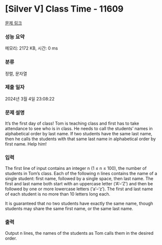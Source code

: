 # [Silver V] Class Time - 11609 

[문제 링크](https://www.acmicpc.net/problem/11609) 

### 성능 요약

메모리: 2172 KB, 시간: 0 ms

### 분류

정렬, 문자열

### 제출 일자

2024년 3월 4일 23:08:22

### 문제 설명

<p>It’s the first day of class! Tom is teaching class and first has to take attendance to see who is in class. He needs to call the students’ names in alphabetical order by last name. If two students have the same last name, then he calls the students with that same last name in alphabetical order by first name. Help him!</p>

### 입력 

 <p>The first line of input contains an integer n (1 ≤ n ≤ 100), the number of students in Tom’s class. Each of the following n lines contains the name of a single student: first name, followed by a single space, then last name. The first and last name both start with an uppercase letter (‘A’–‘Z’) and then be followed by one or more lowercase letters (‘a’–‘z’). The first and last name of each student is no more than 10 letters long each.</p>

<p>It is guaranteed that no two students have exactly the same name, though students may share the same first name, or the same last name.</p>

### 출력 

 <p>Output n lines, the names of the students as Tom calls them in the desired order.</p>

